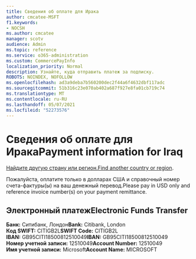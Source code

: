 ```yaml
---
title: Сведения об оплате для Ирака
author: cmcatee-MSFT
f1.keywords:
- NOCSH
ms.author: cmcatee
manager: scotv
audience: Admin
ms.topic: reference
ms.service: o365-administration
ms.custom: CommercePayInfo
localization_priority: Normal
description: Узнайте, куда отправить платеж за подписку.
ROBOTS: NOINDEX, NOFOLLOW
ms.openlocfilehash: ad3a9deba7b560200dec2f44a6f4632dbf117adc
ms.sourcegitcommit: 51b316c23e070ab402a687f927e8fa01cb719c74
ms.translationtype: MT
ms.contentlocale: ru-RU
ms.lasthandoff: 05/07/2021
ms.locfileid: "52273576"
---
```

# <a name="payment-information-for-iraq"></a><span data-ttu-id="21af7-103">Сведения об оплате для Ирака</span><span class="sxs-lookup"><span data-stu-id="21af7-103">Payment information for Iraq</span></span>

<span data-ttu-id="21af7-104">[Найдите другую страну или регион.](../billing-and-payments/pay-for-your-subscription.md)</span><span class="sxs-lookup"><span data-stu-id="21af7-104">[Find another country or region](../billing-and-payments/pay-for-your-subscription.md).</span></span>

<span data-ttu-id="21af7-105">Пожалуйста, оплатите только в долларах США и справочный номер счета-фактуры(ы) на ваш денежный перевод.</span><span class="sxs-lookup"><span data-stu-id="21af7-105">Please pay in USD only and reference invoice number(s) on your payment remittance.</span></span>

## <a name="electronic-funds-transfer"></a><span data-ttu-id="21af7-106">Электронный платеж</span><span class="sxs-lookup"><span data-stu-id="21af7-106">Electronic Funds Transfer</span></span>

<span data-ttu-id="21af7-107">**Банк:** Ситибанк, Лондон</span><span class="sxs-lookup"><span data-stu-id="21af7-107">**Bank:** Citibank, London</span></span>  
<span data-ttu-id="21af7-108">**Код SWIFT:** CITIGB2L</span><span class="sxs-lookup"><span data-stu-id="21af7-108">**SWIFT Code:** CITIGB2L</span></span>  
<span data-ttu-id="21af7-109">**IBAN:** GB95CITI18500812510049</span><span class="sxs-lookup"><span data-stu-id="21af7-109">**IBAN:** GB95CITI18500812510049</span></span>  
<span data-ttu-id="21af7-110">**Номер учетной записи:** 12510049</span><span class="sxs-lookup"><span data-stu-id="21af7-110">**Account Number:** 12510049</span></span>  
<span data-ttu-id="21af7-111">**Имя учетной записи:** Microsoft</span><span class="sxs-lookup"><span data-stu-id="21af7-111">**Account Name:** MICROSOFT</span></span>  